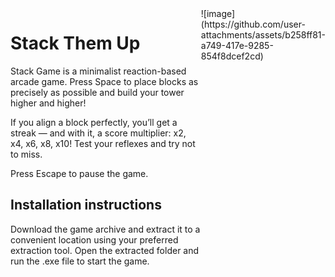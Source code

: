 <div style="display: flex; justify-content: space-between">
  <div>
      <h1>Stack Them Up</h1>
<p>Stack Game is a minimalist reaction-based arcade game. Press Space to place blocks as precisely as possible and build your tower higher and higher!

If you align a block perfectly, you’ll get a streak — and with it, a score multiplier: x2, x4, x6, x8, x10!
Test your reflexes and try not to miss.

Press Escape to pause the game.</p>
<h2>Installation instructions</h2>
<p>Download the game archive and extract it to a convenient location using your preferred extraction tool.
Open the extracted folder and run the .exe file to start the game.</p>
  </div>
![image](https://github.com/user-attachments/assets/b258ff81-a749-417e-9285-854f8dcef2cd)
</div>


